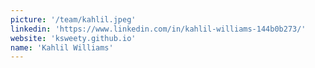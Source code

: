 ```yaml
---
picture: '/team/kahlil.jpeg'
linkedin: 'https://www.linkedin.com/in/kahlil-williams-144b0b273/'
website: 'ksweety.github.io'
name: 'Kahlil Williams'
---
```

